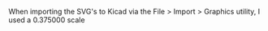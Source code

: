 When importing the SVG's to Kicad via the File > Import > Graphics utility, I used a 0.375000 scale
